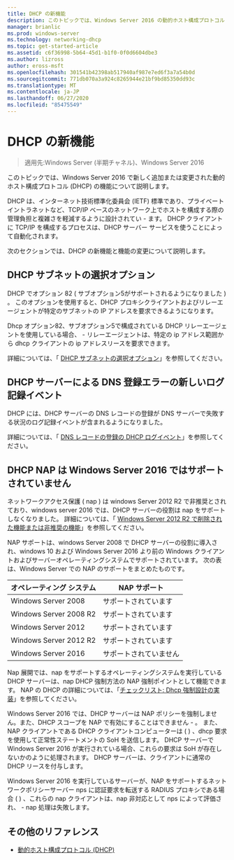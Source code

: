 ```yaml
---
title: DHCP の新機能
description: このトピックでは、Windows Server 2016 の動的ホスト構成プロトコル (DHCP) の新機能の概要について説明します。
manager: brianlic
ms.prod: windows-server
ms.technology: networking-dhcp
ms.topic: get-started-article
ms.assetid: c6f36998-5b64-45d1-b1f0-0f0d6604dbe3
ms.author: lizross
author: eross-msft
ms.openlocfilehash: 301541b42398ab517940af987e7ed6f3a7a54b0d
ms.sourcegitcommit: 771db070a3a924c8265944e21bf9bd85350dd93c
ms.translationtype: MT
ms.contentlocale: ja-JP
ms.lasthandoff: 06/27/2020
ms.locfileid: "85475549"
---
```

# <a name="whats-new-in-dhcp"></a>DHCP の新機能

>適用先:Windows Server (半期チャネル)、Windows Server 2016

このトピックでは、Windows Server 2016 で新しく追加または変更された動的ホスト構成プロトコル (DHCP) の機能について説明します。

DHCP は、インターネット技術標準化委員会 (IETF) 標準であり、プライベートイントラネットなど、TCP/IP ベースのネットワーク上でホストを構成する際の管理負担と複雑さを軽減するように設計されてい \- ます。 DHCP クライアントに TCP/IP を構成するプロセスは、DHCP サーバー サービスを使うことによって自動化されます。

次のセクションでは、DHCP の新機能と機能の変更について説明します。

## <a name="dhcp-subnet-selection-options"></a>DHCP サブネットの選択オプション

DHCP でオプション 82 \( サブオプション5がサポートされるようになりました \) 。 このオプションを使用すると、DHCP プロキシクライアントおよびリレーエージェントが特定のサブネットの IP アドレスを要求できるようになります。


Dhcp オプション82、サブオプション5で構成されている DHCP リレーエージェントを使用している場合、 \- リレーエージェントは、特定の ip アドレス範囲から dhcp クライアントの ip アドレスリースを要求できます。

詳細については、「 [DHCP サブネットの選択オプション](dhcp-subnet-options.md)」を参照してください。

## <a name="new-logging-events-for-dns-registration-failures-by-the-dhcp-server"></a>DHCP サーバーによる DNS 登録エラーの新しいログ記録イベント

DHCP には、DHCP サーバーの DNS レコードの登録が DNS サーバーで失敗する状況のログ記録イベントが含まれるようになりました。

詳細については、「 [DNS レコードの登録の DHCP ログイベント](dhcp-dns-events.md)」を参照してください。

## <a name="dhcp-nap-is-not-supported-in-windows-server-2016"></a>DHCP NAP は Windows Server 2016 ではサポートされていません

ネットワークアクセス保護 \( nap \) は windows Server 2012 R2 で非推奨とされており、windows server 2016 では、DHCP サーバーの役割は nap をサポートしなくなりました。 詳細については、「 [Windows Server 2012 R2 で削除された機能または非推奨の機能](https://technet.microsoft.com/library/dn303411.aspx)」を参照してください。

NAP サポートは、windows Server 2008 で DHCP サーバーの役割に導入され、windows 10 および Windows Server 2016 より前の Windows クライアントおよびサーバーオペレーティングシステムでサポートされています。 次の表は、Windows Server での NAP のサポートをまとめたものです。

|オペレーティング システム|NAP サポート|
|--------------------|---------------|
| Windows Server 2008 |サポートされています|
| Windows Server 2008 R2 |サポートされています|
| Windows Server 2012 |サポートされています|
| Windows Server 2012 R2 |サポートされています|
| Windows Server 2016|サポートされていません|

Nap 展開では、nap をサポートするオペレーティングシステムを実行している DHCP サーバーは、nap DHCP 強制方法の NAP 強制ポイントとして機能できます。 NAP の DHCP の詳細については、「[チェックリスト: Dhcp 強制設計の実装](https://technet.microsoft.com/library/dd314186.aspx)」を参照してください。

Windows Server 2016 では、DHCP サーバーは NAP ポリシーを強制しません。また、DHCP スコープを NAP で有効にすることはできません \- 。 また、NAP クライアントである DHCP クライアントコンピューターは \( \) 、dhcp 要求を使用して正常性ステートメントの SoH を送信します。 DHCP サーバーで Windows Server 2016 が実行されている場合、これらの要求は SoH が存在しないかのように処理されます。 DHCP サーバーは、クライアントに通常の DHCP リースを付与します。

Windows Server 2016 を実行しているサーバーが、NAP をサポートするネットワークポリシーサーバー nps に認証要求を転送する RADIUS プロキシである場合 \( \) 、これらの nap クライアントは、nap 非対応として nps によって評価され、 \- nap 処理は失敗します。

## <a name="additional-references"></a>その他のリファレンス

-   [動的ホスト構成プロトコル (DHCP)](Dynamic-Host-Configuration-Protocol--DHCP-.md)



